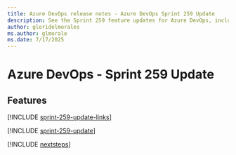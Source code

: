```yaml
---
title: Azure DevOps release notes - Azure DevOps Sprint 259 Update
description: See the Sprint 259 feature updates for Azure DevOps, including next steps.
author: gloridelmorales
ms.author: glmorale
ms.date: 7/17/2025
---
```


# Azure DevOps - Sprint 259 Update

## Features

[!INCLUDE [sprint-259-update-links](../includes/general/sprint-259-update-links.md)]

[!INCLUDE [sprint-259-update](../includes/general/sprint-259-update.md)]

[!INCLUDE [nextsteps](../includes/nextsteps.md)]